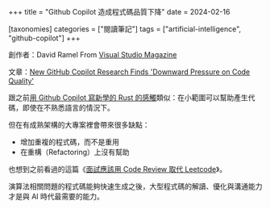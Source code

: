 +++
title = "Github Copilot 造成程式碼品質下降"
date = 2024-02-16

[taxonomies]
categories = ["閱讀筆記"]
tags = ["artificial-intelligence", "github-copilot"]
+++

創作者：David Ramel From [Visual Studio Magazine](https://visualstudiomagazine.com/Home.aspx)

文章：[New GitHub Copilot Research Finds 'Downward Pressure on Code Quality'](https://visualstudiomagazine.com/articles/2024/01/25/copilot-research.aspx)

跟之前[用 Github Copilot 寫新學的 Rust 的感觸](@/blog/2023-github-copilot/index.md)類似：在小範圍可以幫助產生代碼，即使在不熟悉語言的情況下。

但在有成熟架構的大專案裡會帶來很多缺點：
* 增加重複的程式碼，而不是重用
* 在重構（Refactoring）上沒有幫助

也想到之前看過的這篇《[面試應該用 Code Review 取代 Leetcode](https://chrlschn.dev/blog/2023/07/interviews-age-of-ai-ditch-leetcode-try-code-reviews-instead/)》。

演算法相關問題的程式碼能夠快速生成之後，大型程式碼的解讀、優化與溝通能力才是與 AI 時代最需要的能力。


